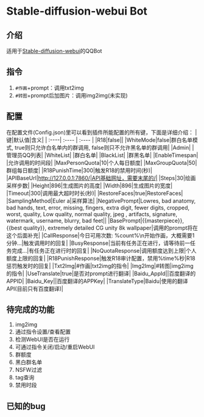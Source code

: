 # Stable-diffusion-webui Bot

## 介绍
适用于[Stable-diffusion-webui](https://github.com/AUTOMATIC1111/stable-diffusion-webui)的QQBot

## 指令
1. `#作画`+prompt：调用txt2img
2. `#转图`+prompt后加图片：调用img2img(未实现)

## 配置
在配置文件(Config.json)里可以看到插件所能配置的所有键，下面是详细介绍：
|键|默认值|含义|
| :----| :---- | :---- |
|R18|false||
|WhiteMode|false|群白名单模式, true则只允许白名单内的群调用, false则只不允许黑名单的群调用|
|Admin| |管理员QQ列表|
|WhiteList| |群白名单|
|BlackList| |群黑名单|
|EnableTimespan| |允许调用的时间段|
|MaxPersonQuota|10|个人每日额度|
|MaxGroupQuota|50|群组每日额度|
|R18PunishTime|300|触发R18的禁用时间(秒)|
|APIBaseUrl|http://127.0.0.1:7860/|API基础网址，需要末尾的/|
|Steps|30|绘画采样步数|
|Height|896|生成图片的高度|
|Width|896|生成图片的宽度|
|Timeout|300|调用最大超时时长(秒)|
|RestoreFaces|true|RestoreFaces|
|SamplingMethod|Euler a|采样算法|
|NegativePrompt|Lowres, bad anatomy, bad hands, text, error, missing, fingers, extra digit, fewer digits, cropped, worst, quality, Low quality, normal quality, jpeg , artifacts, signature, watermark, username, blurry, bad feet||
|BasePrompt|{{masterpiece}}, {{best quality}}, extremely detailed CG unity 8k wallpaper|调用的prompt将在这个后面补充|
|CallResponse|今日可用次数: %count%\\n开始作画，大概需要1分钟...|触发调用时的回复|
|BusyResponse|当前有任务正在进行，请等待前一任务完成...|有任务正在进行时的回复|
|NoQuotaResponse|调用额度达到上限|个人额度上限的回复|
|R18PunishResponse|触发R18审计配置，禁用%time%秒|R18惩罚触发时的回复|
|Txt2Img|#作画|txt2img的指令|
|Img2Img|#转图|img2img的指令|
|UseTranslate|true|是否对prompt进行翻译|
|Baidu_AppId||百度翻译的APPID|
|Baidu_Key||百度翻译的APPKey|
|TranslateType|Baidu|使用的翻译API(目前只有百度翻译)|


## 待完成的功能
1. img2img
2. 通过指令设置/查看配置
3. 检测WebUI是否在运行
4. 可通过指令关闭/启动/重启WebUI
5. 群额度
6. 黑白群名单
7. NSFW过滤
8. tag查询
9. 禁用时段

## 已知的bug
